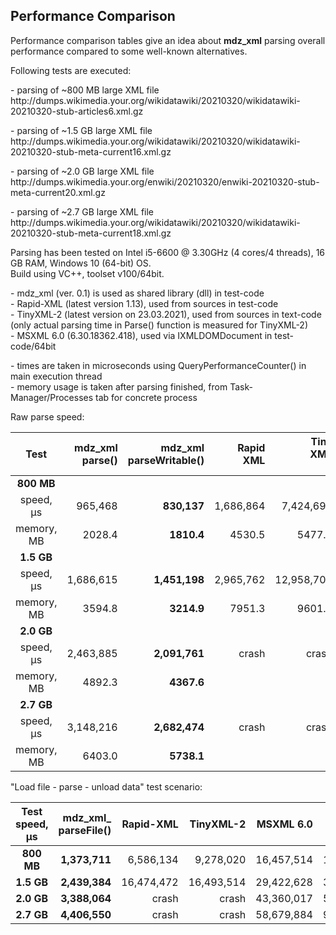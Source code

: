 ## Performance Comparison

Performance comparison tables give an idea about **mdz_xml** parsing overall performance compared to some well-known alternatives.

Following tests are executed:

<p>- parsing of ~800 MB large XML file<br>
http://dumps.wikimedia.your.org/wikidatawiki/20210320/wikidatawiki-20210320-stub-articles6.xml.gz

<p>- parsing of ~1.5 GB large XML file<br>
http://dumps.wikimedia.your.org/wikidatawiki/20210320/wikidatawiki-20210320-stub-meta-current16.xml.gz

<p>- parsing of ~2.0 GB large XML file<br>
http://dumps.wikimedia.your.org/enwiki/20210320/enwiki-20210320-stub-meta-current20.xml.gz

<p>- parsing of ~2.7 GB large XML file<br>
http://dumps.wikimedia.your.org/wikidatawiki/20210320/wikidatawiki-20210320-stub-meta-current18.xml.gz

Parsing has been tested on Intel i5-6600 @ 3.30GHz (4 cores/4 threads), 16 GB RAM, Windows 10 (64-bit) OS.<br>
Build using VC++, toolset v100/64bit.

<p>- mdz_xml (ver. 0.1) is used as shared library (dll) in test-code<br>
- Rapid-XML (latest version 1.13), used from sources in test-code<br>
- TinyXML-2 (latest version on 23.03.2021), used from sources in text-code<br>
(only actual parsing time in Parse() function is measured for TinyXML-2)<br>
- MSXML 6.0 (6.30.18362.418), used via IXMLDOMDocument in test-code/64bit

<p>- times are taken in microseconds using QueryPerformanceCounter() in main execution thread<br>
- memory usage is taken after parsing finished, from Task-Manager/Processes tab for concrete process<br>

Raw parse speed:

| Test  | mdz_xml<br>parse() | mdz_xml<br>parseWritable() | Rapid<br>XML|Tiny<br>XML<br>2|MS<br>XML<br>6.0|pugi<br>Xml|
| :---: | ---:               | ---:                        | ---:       | ---:           | ---:            | ---:    |
| **800 MB**|                |                             |            |                 |            |          |
| speed,  μs| 965,468       |**830,137**               |1,686,864     |7,424,695     |12,940,236     |1,243,289 |
| memory, MB| 2028.4       |**1810.4**                  |4530.5       |5477.5       |3428.5        |3298.5 |
| **1.5 GB** |             |                           |              |             |                 |   |
| speed,  μs | 1,686,615   | **1,451,198**           | 2,965,762     |12,958,705    |22,529,768     |2,181,464|
| memory, MB | 3594.8      | **3214.9**             | 7951.3          | 9601.6      |6095.3        |5806.0   |
| **2.0 GB** |            |                         |                 |             |              |    |
| speed,  μs |  2,463,885 | **2,091,761**          |  crash          | crash      | 32,466,422   |3,428,855|
| memory, MB |   4892.3    | **4367.6**            |              |              |8279.7     |7911.0|
| **2.7 GB** |            |                       |                  |              |         |     |
| speed,  μs | 3,148,216| **2,682,474**           | crash           | crash        |43,521,423 |4,124,275|
| memory, MB | 6403.0  |  **5738.1**              |                 |              |10809.6    |10274.6|

"Load file - parse - unload data" test scenario:

| Test<br>speed, μs  | mdz_xml_<br>parseFile() | Rapid-XML|TinyXML-2|MSXML 6.0|pugiXml|
| :---:              | ---:                    | ---:      | ---:    | ---:    | ---: |
| **800 MB**         | **1,373,711**          |6,586,134   |9,278,020|16,457,514|1,899,272|
| **1.5 GB**        |  **2,439,384**          |16,474,472 | 16,493,514| 29,422,628 |3,515,159|
| **2.0 GB**        | **3,388,064**          |crash | crash| 43,360,017 |5,411,959|
| **2.7 GB**        | **4,406,550**          |crash | crash| 58,679,884 |9,551,191|
